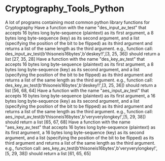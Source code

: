 # Cryptography_Tools_Python
A lot of programs containing most common python library functions for Cryptography
Have a function with the name "des_input_av_test" that accepts 16 bytes long byte-sequence (plaintext) as its first argument, a 8 bytes long byte-sequence (key) as its second argument, and a list (specifying the position of the bit to be flipped) as its third argument and returns a list of the same length as the third argument. e.g., function call: des_input_av_test(b'thisoneis16bytes',b'deskey!!',[3, 25, 36]) should return a list [27, 35, 28]
Have a function with the name "des_key_av_test" that accepts 16 bytes long byte-sequence (plaintext) as its first argument, a 8 bytes long byte-sequence (key) as its second argument, and a list (specifying the position of the bit to be flipped) as its third argument and returns a list of the same length as the third argument. e.g., function call: des_key_av_test(b'thisoneis16bytes',b'deskey!!',[3, 25, 36]) should return a list [56, 68, 64]
Have a function with the name "aes_input_av_test" that accepts 16 bytes long byte-sequence (plaintext) as its first argument, a 16 bytes long byte-sequence (key) as its second argument, and a list (specifying the position of the bit to be flipped) as its third argument and returns a list of the same length as the third argument. e.g., function call: aes_input_av_test(b'thisoneis16bytes',b'veryverylongkey!',[5, 29, 38]) should return a list [65, 67, 68]
Have a function with the name "aes_key_av_test" that accepts 16 bytes long byte-sequence (plaintext) as its first argument, a 16 bytes long byte-sequence (key) as its second argument, and a list (specifying the position of the bit to be flipped) as its third argument and returns a list of the same length as the third argument. e.g., function call: aes_key_av_test(b'thisoneis16bytes',b'veryverylongkey!',[5, 29, 38]) should return a list [61, 65, 65]

